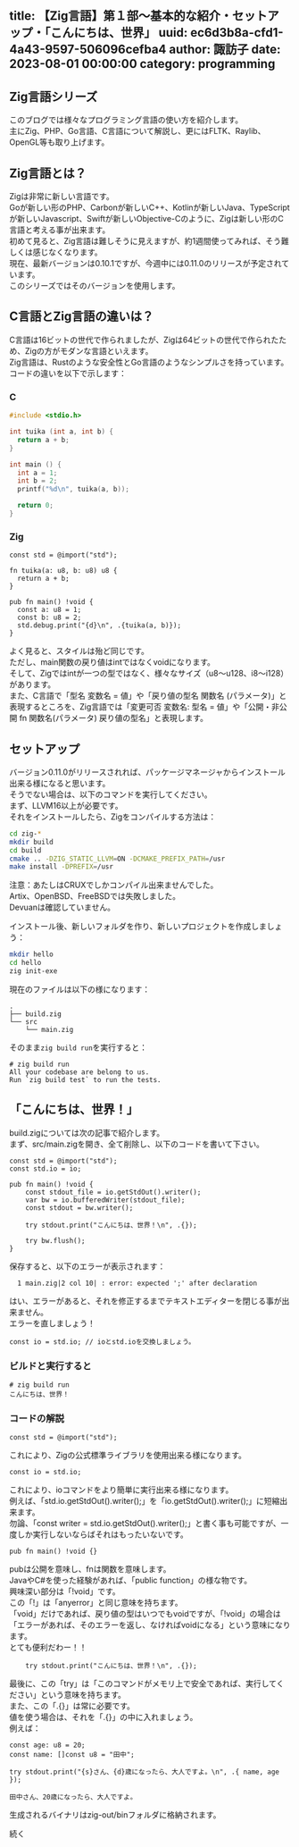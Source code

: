 title: 【Zig言語】第１部～基本的な紹介・セットアップ・「こんにちは、世界」
uuid: ec6d3b8a-cfd1-4a43-9597-506096cefba4
author: 諏訪子
date: 2023-08-01 00:00:00
category: programming
----
## Zig言語シリーズ
このブログでは様々なプログラミング言語の使い方を紹介します。\
主にZig、PHP、Go言語、C言語について解説し、更にはFLTK、Raylib、OpenGL等も取り上げます。

## Zig言語とは？
Zigは非常に新しい言語です。\
Goが新しい形のPHP、Carbonが新しいC++、Kotlinが新しいJava、TypeScriptが新しいJavascript、Swiftが新しいObjective-Cのように、Zigは新しい形のC言語と考える事が出来ます。\
初めて見ると、Zig言語は難しそうに見えますが、約1週間使ってみれば、そう難しくは感じなくなります。\
現在、最新バージョンは0.10.1ですが、今週中には0.11.0のリリースが予定されています。\
このシリーズではそのバージョンを使用します。

## C言語とZig言語の違いは？
C言語は16ビットの世代で作られましたが、Zigは64ビットの世代で作られたため、Zigの方がモダンな言語といえます。\
Zig言語は、Rustのような安全性とGo言語のようなシンプルさを持っています。\
コードの違いを以下で示します：

### C
```c
#include <stdio.h>

int tuika (int a, int b) {
  return a + b;
}

int main () {
  int a = 1;
  int b = 2;
  printf("%d\n", tuika(a, b));

  return 0;
}
```

### Zig
```zig
const std = @import("std");

fn tuika(a: u8, b: u8) u8 {
  return a + b;
}

pub fn main() !void {
  const a: u8 = 1;
  const b: u8 = 2;
  std.debug.print("{d}\n", .{tuika(a, b)});
}
```

よく見ると、スタイルは殆ど同じです。\
ただし、main関数の戻り値はintではなくvoidになります。\
そして、Zigではintが一つの型ではなく、様々なサイズ（u8～u128、i8～i128）があります。\
また、C言語で「型名 変数名 = 値」や「戻り値の型名 関数名 (パラメータ)」と表現するところを、Zig言語では「変更可否 変数名: 型名 = 値」や「公開・非公開 fn 関数名(パラメータ) 戻り値の型名」と表現します。

## セットアップ
バージョン0.11.0がリリースされれば、パッケージマネージャからインストール出来る様になると思います。\
そうでない場合は、以下のコマンドを実行してください。\
まず、LLVM16以上が必要です。\
それをインストールしたら、Zigをコンパイルする方法は：

```sh
cd zig-*
mkdir build
cd build
cmake .. -DZIG_STATIC_LLVM=ON -DCMAKE_PREFIX_PATH=/usr
make install -DPREFIX=/usr
```

注意：あたしはCRUXでしかコンパイル出来ませんでした。\
Artix、OpenBSD、FreeBSDでは失敗しました。\
Devuanは確認していません。

インストール後、新しいフォルダを作り、新しいプロジェクトを作成しましょう：

```sh
mkdir hello
cd hello
zig init-exe
```

現在のファイルは以下の様になります：

```
.
├── build.zig
└── src
    └── main.zig
```

そのまま`zig build run`を実行すると：

```
# zig build run
All your codebase are belong to us.
Run `zig build test` to run the tests.
```

## 「こんにちは、世界！」
build.zigについては次の記事で紹介します。\
まず、src/main.zigを開き、全て削除し、以下のコードを書いて下さい。

```zig
const std = @import("std");
const std.io = io;

pub fn main() !void {
    const stdout_file = io.getStdOut().writer();
    var bw = io.bufferedWriter(stdout_file);
    const stdout = bw.writer();

    try stdout.print("こんにちは、世界！\n", .{});

    try bw.flush();
}
```

保存すると、以下のエラーが表示されます：

```
  1 main.zig|2 col 10| : error: expected ';' after declaration
```

はい、エラーがあると、それを修正するまでテキストエディターを閉じる事が出来ません。\
エラーを直しましょう！

```zig
const io = std.io; // ioとstd.ioを交換しましょう。
```

### ビルドと実行すると

```
# zig build run
こんにちは、世界！
```

### コードの解説

```zig
const std = @import("std");
```

これにより、Zigの公式標準ライブラリを使用出来る様になります。

```zig
const io = std.io;
```

これにより、ioコマンドをより簡単に実行出来る様になります。\
例えば、「std.io.getStdOut().writer();」を「io.getStdOut().writer();」に短縮出来ます。\
勿論、「const writer = std.io.getStdOut().writer();」と書く事も可能ですが、一度しか実行しないならばそれはもったいないです。

```zig
pub fn main() !void {}
```

pubは公開を意味し、fnは関数を意味します。\
JavaやC#を使った経験があれば、「public function」の様な物です。\
興味深い部分は「!void」です。\
この「!」は「anyerror」と同じ意味を持ちます。\
「void」だけであれば、戻り値の型はいつでもvoidですが、「!void」の場合は「エラーがあれば、そのエラーを返し、なければvoidになる」という意味になります。\
とても便利だわー！！

```zig
    try stdout.print("こんにちは、世界！\n", .{});
```

最後に、この「try」は「このコマンドがメモリ上で安全であれば、実行してください」という意味を持ちます。\
また、この「.{}」は常に必要です。\
値を使う場合は、それを「.{}」の中に入れましょう。\
例えば：

```zig
const age: u8 = 20;
const name: []const u8 = "田中";

try stdout.print("{s}さん、{d}歳になったら、大人ですよ。\n", .{ name, age });
```

```
田中さん、20歳になったら、大人ですよ。
```

生成されるバイナリはzig-out/binフォルダに格納されます。

続く
